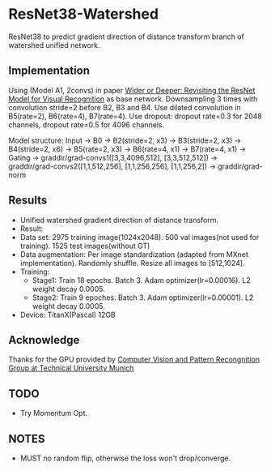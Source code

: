 # ResNet38-Watershed
ResNet38 to predict gradient direction of distance transform branch of watershed unified network.


## Implementation

Using (Model A1, 2convs) in paper [Wider or Deeper: Revisiting the ResNet Model for Visual Recognition](https://arxiv.org/abs/1611.10080) as base network.
Downsampling 3 times with convolution stride=2 before B2, B3 and B4. 
Use dilated convolution in B5(rate=2), B6(rate=4), B7(rate=4). 
Use dropout: dropout rate=0.3 for 2048 channels, dropout rate=0.5 for 4096 channels. 

Model structure: Input -> B0 -> B2(stride=2, x3) -> B3(stride=2, x3) -> B4(stride=2, x6) -> B5(rate=2, x3) -> B6(rate=4, x1) -> B7(rate=4, x1) -> Gating -> graddir/grad-convs1([3,3,4096,512], [3,3,512,512]) -> graddir/grad-convs2([1,1,512,256], [1,1,256,256], [1,1,256,2]) -> graddir/grad-norm

## Results

- Unified watershed gradient direction of distance transform.
- Result: 
- Data set: 2975 training image(1024x2048). 500 val images(not used for training). 1525 test images(without GT) 
- Data augmentation: Per image standardization (adapted from MXnet implementation). Randomly shuffle. Resize all images to [512,1024].
- Training: 
	- Stage1: Train 18 epochs. Batch 3. Adam optimizer(lr=0.00016). L2 weight decay 0.0005.
	- Stage2: Train 9 epoches. Batch 3. Adam optimizer(lr=0.00001). L2 weight decay 0.0005.
- Device: TitanX(Pascal) 12GB

## Acknowledge

Thanks for the GPU provided by [Computer Vision and Pattern Recongnition Group at Technical University Munich](https://vision.in.tum.de/)

## TODO

- Try Momentum Opt.

## NOTES

- MUST no random flip, otherwise the loss won't drop/converge.

